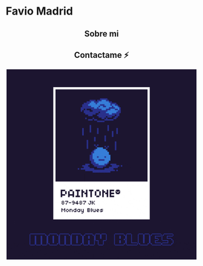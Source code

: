 # Favio Madrid

<h2 align="center">Sobre mi</h2>
<h2 align="center">Contactame ⚡</h2>


<p align="center"><img src="https://raw.githubusercontent.com/FavioMadrid/FavioMadrid/main/giphy.gif" alt="Synthwave" height="500" width="500"></p>

